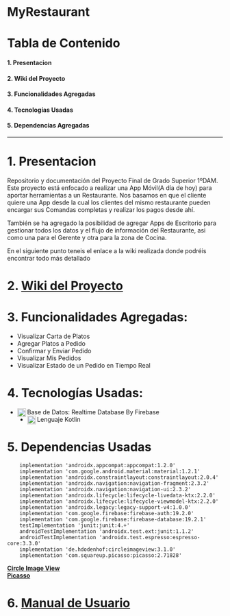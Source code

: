 # MyRestaurant

# Tabla de Contenido
#### 1. Presentacion
#### 2. Wiki del Proyecto
#### 3. Funcionalidades Agregadas
#### 4. Tecnologías Usadas
#### 5. Dependencias Agregadas

<hr/>

# 1. Presentacion
Repositorio y documentación del Proyecto Final de Grado Superior 1ºDAM. Este proyecto está enfocado a realizar una App Móvil(A día de hoy) para aportar herramientas a un Restaurante. Nos basamos en que el cliente quiere una App desde la cual los clientes del mismo restaurante pueden encargar sus Comandas completas y realizar los pagos desde ahí.

También se ha agregado la posibilidad de agregar Apps de Escritorio para gestionar todos los datos y el flujo de información del Restaurante, asi como una para el Gerente y otra para la zona de Cocina.

En el siguiente punto teneis el enlace a la wiki realizada donde podréis encontrar todo más detallado

# 2. [Wiki del Proyecto](https://github.com/Vintaje/MyRestaurant/wiki)

# 3. Funcionalidades Agregadas:

- Visualizar Carta de Platos
- Agregar Platos a Pedido
- Confirmar y Enviar Pedido
- Visualizar Mis Pedidos
- Visualizar Estado de un Pedido en Tiempo Real


# 4. Tecnologías Usadas:

- Base de Datos: Realtime Database By Firebase <img align="left" alt="Firebase" width="20px" src="https://www.gstatic.com/devrel-devsite/prod/veaa02889f0c07424beaa31d9bac1e874b6464e7ed7987fde4c94a59ace9487fa/firebase/images/touchicon-180.png" />
- Lenguaje Kotlin <img align="left" alt="Kotlin" width="20px" src="https://upload.wikimedia.org/wikipedia/commons/thumb/7/74/Kotlin-logo.svg/1024px-Kotlin-logo.svg.png" />


# 5. Dependencias Usadas

```
    implementation 'androidx.appcompat:appcompat:1.2.0'
    implementation 'com.google.android.material:material:1.2.1'
    implementation 'androidx.constraintlayout:constraintlayout:2.0.4'
    implementation 'androidx.navigation:navigation-fragment:2.3.2'
    implementation 'androidx.navigation:navigation-ui:2.3.2'
    implementation 'androidx.lifecycle:lifecycle-livedata-ktx:2.2.0'
    implementation 'androidx.lifecycle:lifecycle-viewmodel-ktx:2.2.0'
    implementation 'androidx.legacy:legacy-support-v4:1.0.0'
    implementation 'com.google.firebase:firebase-auth:19.2.0'
    implementation 'com.google.firebase:firebase-database:19.2.1'
    testImplementation 'junit:junit:4.+'
    androidTestImplementation 'androidx.test.ext:junit:1.1.2'
    androidTestImplementation 'androidx.test.espresso:espresso-core:3.3.0'
    implementation 'de.hdodenhof:circleimageview:3.1.0'
    implementation 'com.squareup.picasso:picasso:2.71828'
```

[**Circle Image View**](https://github.com/hdodenhof/CircleImageView)
<br/>
[**Picasso**](https://github.com/square/picasso)

# 6. [Manual de Usuario](https://github.com/Vintaje/MyRestaurant/wiki/9.-Manual-de-Usuario)

